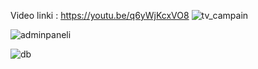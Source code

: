 Video linki : https://youtu.be/q6yWjKcxVO8
![tv_campain](https://github.com/user-attachments/assets/d921af23-8a41-4f70-a850-9a3f363a1435)

![adminpaneli](https://github.com/user-attachments/assets/945fb8ca-6298-4f31-a665-9cc0e57d51bb)

![db](https://github.com/user-attachments/assets/ec9f839c-7d2e-4994-9a79-1e7fb47491f1)


